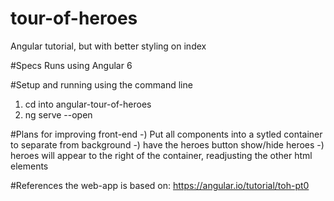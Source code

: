 # tour-of-heroes
Angular tutorial, but with better styling on index

#Specs
Runs using Angular 6

#Setup and running
using the command line
1) cd into angular-tour-of-heroes
2) ng serve --open

#Plans for improving front-end
-) Put all components into a sytled container to separate from background
-) have the heroes button show/hide heroes
-) heroes will appear to the right of the container, readjusting the other html elements

#References
the web-app is based on:
https://angular.io/tutorial/toh-pt0

